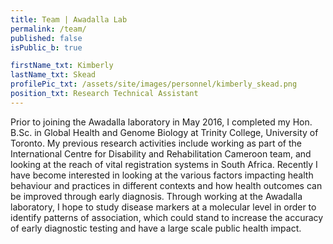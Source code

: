 ```yaml
---
title: Team | Awadalla Lab
permalink: /team/
published: false
isPublic_b: true

firstName_txt: Kimberly
lastName_txt: Skead
profilePic_txt: /assets/site/images/personnel/kimberly_skead.png
position_txt: Research Technical Assistant
---
```


Prior to joining the Awadalla laboratory in May 2016, I completed my Hon. B.Sc. in Global Health and Genome Biology at Trinity College, University of Toronto. My previous research activities include working as part of the International Centre for Disability and Rehabilitation Cameroon team, and looking at the reach of vital registration systems in South Africa. Recently I have become interested in looking at the various factors impacting health behaviour and practices in different contexts and how health outcomes can be improved through early diagnosis. Through working at the Awadalla laboratory, I hope to study disease markers at a molecular level in order to identify patterns of association, which could stand to increase the accuracy of early diagnostic testing and have a large scale public health impact.
